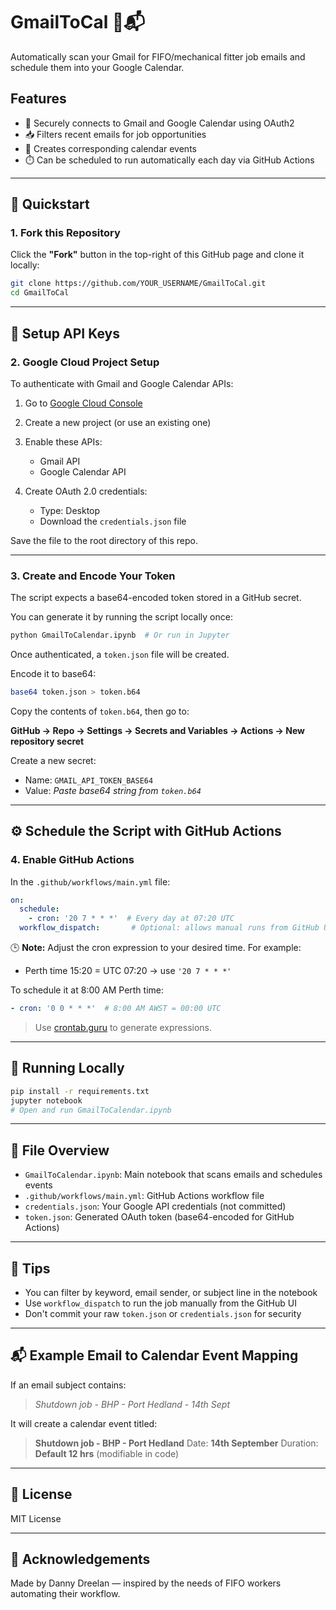 # GmailToCal 📅📬

Automatically scan your Gmail for FIFO/mechanical fitter job emails and schedule them into your Google Calendar.

## Features

- 🔐 Securely connects to Gmail and Google Calendar using OAuth2
- 📥 Filters recent emails for job opportunities
- 📆 Creates corresponding calendar events
- ⏱️ Can be scheduled to run automatically each day via GitHub Actions

---

## 🧪 Quickstart

### 1. Fork this Repository

Click the **"Fork"** button in the top-right of this GitHub page and clone it locally:

```bash
git clone https://github.com/YOUR_USERNAME/GmailToCal.git
cd GmailToCal
```
---

## 🔑 Setup API Keys

### 2. Google Cloud Project Setup

To authenticate with Gmail and Google Calendar APIs:

1. Go to [Google Cloud Console](https://console.cloud.google.com/)
2. Create a new project (or use an existing one)
3. Enable these APIs:

   * Gmail API
   * Google Calendar API
4. Create OAuth 2.0 credentials:

   * Type: Desktop
   * Download the `credentials.json` file

Save the file to the root directory of this repo.

---

### 3. Create and Encode Your Token

The script expects a base64-encoded token stored in a GitHub secret.

You can generate it by running the script locally once:

```bash
python GmailToCalendar.ipynb  # Or run in Jupyter
```

Once authenticated, a `token.json` file will be created.

Encode it to base64:

```bash
base64 token.json > token.b64
```

Copy the contents of `token.b64`, then go to:

**GitHub → Repo → Settings → Secrets and Variables → Actions → New repository secret**

Create a new secret:

* Name: `GMAIL_API_TOKEN_BASE64`
* Value: *Paste base64 string from `token.b64`*

---

## ⚙️ Schedule the Script with GitHub Actions

### 4. Enable GitHub Actions

In the `.github/workflows/main.yml` file:

```yaml
on:
  schedule:
    - cron: '20 7 * * *'  # Every day at 07:20 UTC
  workflow_dispatch:       # Optional: allows manual runs from GitHub UI
```

🕒 **Note:** Adjust the cron expression to your desired time. For example:

* Perth time 15:20 = UTC 07:20 → use `'20 7 * * *'`

To schedule it at 8:00 AM Perth time:

```yaml
- cron: '0 0 * * *'  # 8:00 AM AWST = 00:00 UTC
```

> Use [crontab.guru](https://crontab.guru/) to generate expressions.

---

## 🐍 Running Locally

```bash
pip install -r requirements.txt
jupyter notebook
# Open and run GmailToCalendar.ipynb
```

---

## 📁 File Overview

* `GmailToCalendar.ipynb`: Main notebook that scans emails and schedules events
* `.github/workflows/main.yml`: GitHub Actions workflow file
* `credentials.json`: Your Google API credentials (not committed)
* `token.json`: Generated OAuth token (base64-encoded for GitHub Actions)

---

## 🧠 Tips

* You can filter by keyword, email sender, or subject line in the notebook
* Use `workflow_dispatch` to run the job manually from the GitHub UI
* Don't commit your raw `token.json` or `credentials.json` for security

---

## 📬 Example Email to Calendar Event Mapping

If an email subject contains:

> *Shutdown job - BHP - Port Hedland - 14th Sept*

It will create a calendar event titled:

> **Shutdown job - BHP - Port Hedland**
> Date: **14th September**
> Duration: **Default 12 hrs** (modifiable in code)

---

## 📜 License

MIT License

---

## 🙌 Acknowledgements

Made by Danny Dreelan — inspired by the needs of FIFO workers automating their workflow.
